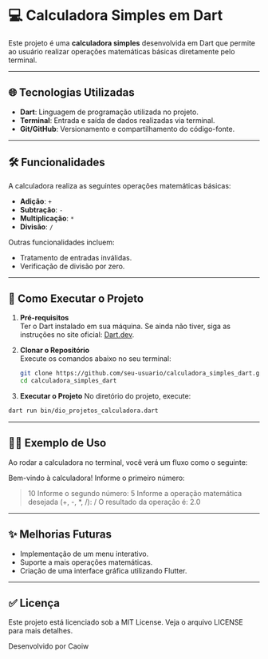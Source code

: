 # 💻 Calculadora Simples em Dart

Este projeto é uma **calculadora simples** desenvolvida em Dart que permite ao usuário realizar operações matemáticas básicas diretamente pelo terminal.

---

## 🌐 Tecnologias Utilizadas

- **Dart**: Linguagem de programação utilizada no projeto.
- **Terminal**: Entrada e saída de dados realizadas via terminal.
- **Git/GitHub**: Versionamento e compartilhamento do código-fonte.

---

## 🛠️ Funcionalidades

A calculadora realiza as seguintes operações matemáticas básicas:

- **Adição**: `+`
- **Subtração**: `-`
- **Multiplicação**: `*`
- **Divisão**: `/`

Outras funcionalidades incluem:
- Tratamento de entradas inválidas.
- Verificação de divisão por zero.

---

## 📝 Como Executar o Projeto

1. **Pré-requisitos**  
   Ter o Dart instalado em sua máquina. Se ainda não tiver, siga as instruções no site oficial: [Dart.dev](https://dart.dev/get-dart).

2. **Clonar o Repositório**  
   Execute os comandos abaixo no seu terminal:
   ```bash
   git clone https://github.com/seu-usuario/calculadora_simples_dart.git
   cd calculadora_simples_dart
   ```

3. **Executar o Projeto**
  No diretório do projeto, execute:
  ```bash
  dart run bin/dio_projetos_calculadora.dart
  ```

---

## 👨‍💻 Exemplo de Uso

Ao rodar a calculadora no terminal, você verá um fluxo como o seguinte:

Bem-vindo à calculadora!
Informe o primeiro número:
> 10
Informe o segundo número:
> 5
Informe a operação matemática desejada (+, -, *, /):
> /
O resultado da operação é: 2.0

---

## ✨ Melhorias Futuras

- Implementação de um menu interativo.
- Suporte a mais operações matemáticas.
- Criação de uma interface gráfica utilizando Flutter.

---

## ✅ Licença

Este projeto está licenciado sob a MIT License. Veja o arquivo LICENSE para mais detalhes.

Desenvolvido por Caoiw
